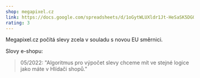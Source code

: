 ```yaml
---
shop: megapixel.cz
link: https://docs.google.com/spreadsheets/d/1oGytWLUXldr1Jt-HeSaSK5DGQl0Wprty8SB43VWBa30/edit?usp=sharing
rating: 3
---
```


Megapixel.cz počítá slevy zcela v souladu s novou EU směrnici.

Slovy e-shopu:

> 05/2022: "Algoritmus pro výpočet slevy chceme mít ve stejné logice jako máte v Hlídači shopů."
